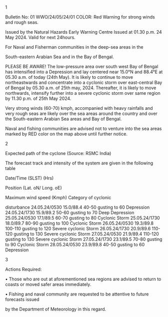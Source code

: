 1

Bulletin No: 01 WWO/24/05/24/01 COLOR: Red Warning for strong winds and rough seas.

Issued by the Natural Hazards Early Warning Centre Issued at 01.30 p.m. 24 May 2024. Valid for next 24hours.

For Naval and Fisherman communities in the deep-sea areas in the

South-eastern Arabian Sea and in the Bay of Bengal.

PLEASE BE AWARE! The low-pressure area over south west Bay of Bengal has intensified into a Depression and lay centered near 15.0°N and 88.4°E at 05.30 a.m. of today (24th May). It is likely to continue to move northeastwards and concentrate into a cyclonic storm over east-central Bay of Bengal by 05.30 a.m. of 25th may, 2024. Thereafter, it is likely to move northwards, intensify further into a severe cyclonic storm over same region by 11.30 p.m. of 25th May 2024.

Very strong winds (60-70) kmph, accompanied with heavy rainfalls and very rough seas are likely over the sea areas around the country and over the South-eastern Arabian Sea areas and Bay of Bengal.

Naval and fishing communities are advised not to venture into the sea areas marked by RED color on the map above until further notice.

2

Expected path of the cyclone (Source: RSMC India)

The forecast track and intensity of the system are given in the following table

Date/Time (SLST) (Hrs)

Position (Lat. oN/ Long. oE)

Maximum wind speed (Kmph) Category of cyclonic

disturbance 24.05.24/0530 15.0/88.4 40-50 gusting to 60 Depression 24.05.24/1730 15.9/89.2 50-60 gusting to 70 Deep Depression 25.05.24/0530 17.1/89.5 60-70 gusting to 80 Cyclonic Storm 25.05.24/1730 18.0/89.7 80-90 gusting to 100 Cyclonic Storm 26.05.24/0530 19.3/89.8 100-110 gusting to 120 Severe cyclonic Storm 26.05.24/1730 20.9/89.6 110-120 gusting to 130 Severe cyclonic Storm 27.05.24/0530 21.9/89.4 110-120 gusting to 130 Severe cyclonic Storm 27.05.24/1730 23.1/89.5 70-80 gusting to 90 Cyclonic Storm 28.05.24/0530 23.9/89.8 40-50 gusting to 60 Depression

3

Actions Required:

• Those who are out at aforementioned sea regions are advised to return to coasts or moved safer areas immediately.

• Fishing and naval community are requested to be attentive to future forecasts issued

by the Department of Meteorology in this regard.